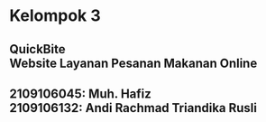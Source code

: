 # Kelompok 3
## QuickBite <br> Website Layanan Pesanan Makanan Online
## 2109106045: Muh. Hafiz <br> 2109106132: Andi Rachmad Triandika Rusli
